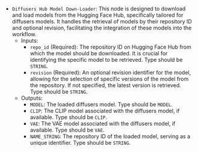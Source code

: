 - `Diffusers Hub Model Down-Loader`: This node is designed to download and load models from the Hugging Face Hub, specifically tailored for diffusers models. It handles the retrieval of models by their repository ID and optional revision, facilitating the integration of these models into the workflow.
    - Inputs:
        - `repo_id` (Required): The repository ID on Hugging Face Hub from which the model should be downloaded. It is crucial for identifying the specific model to be retrieved. Type should be `STRING`.
        - `revision` (Required): An optional revision identifier for the model, allowing for the selection of specific versions of the model from the repository. If not specified, the latest version is retrieved. Type should be `STRING`.
    - Outputs:
        - `MODEL`: The loaded diffusers model. Type should be `MODEL`.
        - `CLIP`: The CLIP model associated with the diffusers model, if available. Type should be `CLIP`.
        - `VAE`: The VAE model associated with the diffusers model, if available. Type should be `VAE`.
        - `NAME_STRING`: The repository ID of the loaded model, serving as a unique identifier. Type should be `STRING`.
